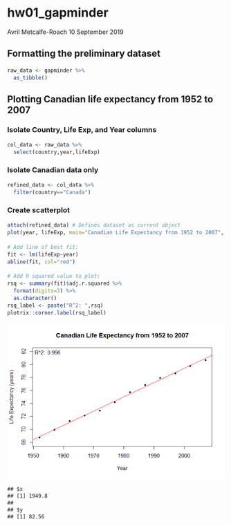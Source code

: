 hw01\_gapminder
================
Avril Metcalfe-Roach
10 September 2019

## Formatting the preliminary dataset

``` r
raw_data <- gapminder %>% 
  as_tibble()
```

## Plotting Canadian life expectancy from 1952 to 2007

### Isolate Country, Life Exp, and Year columns

``` r
col_data <- raw_data %>% 
  select(country,year,lifeExp)
```

### Isolate Canadian data only

``` r
refined_data <- col_data %>% 
  filter(country=="Canada")
```

### Create scatterplot

``` r
attach(refined_data) # Defines dataset as current object
plot(year, lifeExp, main="Canadian Life Expectancy from 1952 to 2007", xlab="Year",ylab="Life Expectancy (years)", pch=20, xlim=NULL,ylim=c(68,82))

# Add line of best fit:
fit <- lm(lifeExp~year)
abline(fit, col="red")

# Add R squared value to plot:
rsq <- summary(fit)$adj.r.squared %>% 
  format(digits=3) %>% 
  as.character()
rsq_label <- paste("R^2: ",rsq)
plotrix::corner.label(rsq_label)
```

![](hw01_gapminder_files/figure-gfm/Life_vs_Year-1.png)<!-- -->

    ## $x
    ## [1] 1949.8
    ## 
    ## $y
    ## [1] 82.56
